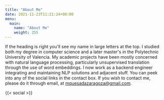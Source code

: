 ```yaml
---
title: "About Me"
date: 2021-11-23T11:21:24+08:00
menu:
  main:
    name: "About Me"
    weight: 255
---
```


<!--- {{< contact-box >}} --->

If the heading is right you'll see my name in large letters at the top. I studied both my degree in computer science and a later master's in the Polytechnic University of Valencia. 
My academic projects have been mostly concerned with natural language processing, particularly unsupervised translation through the use of word embeddings.
I now work as a backend engineer integrating and maintaining NLP solutions and adjacent stuff.
You can peek into any of the social links in the contact box. If you wish to contact me, please do it through email, at mquesadazaragoza@gmail.com.






{{< social >}}
